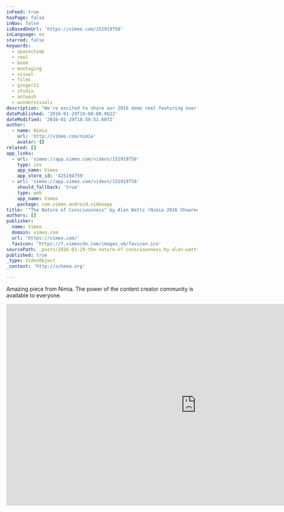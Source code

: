 ```yaml
---
inFeed: true
hasPage: false
inNav: false
isBasedOnUrl: 'https://vimeo.com/152919758'
inLanguage: en
starred: false
keywords:
  - spacechimp
  - reel
  - boom
  - montaging
  - visual
  - films
  - ginger11
  - studio
  - antwash
  - wundervisuals
description: "We're excited to share our 2016 demo reel featuring over 40 filmmakers from around the world."
datePublished: '2016-01-29T19:00:00.062Z'
dateModified: '2016-01-29T18:59:51.607Z'
author:
  - name: Nimia
    url: 'http://vimeo.com/nimia'
    avatar: {}
related: []
app_links:
  - url: 'vimeo://app.vimeo.com/videos/152919758'
    type: ios
    app_name: Vimeo
    app_store_id: '425194759'
  - url: 'vimeo://app.vimeo.com/videos/152919758'
    should_fallback: 'true'
    type: web
    app_name: Vimeo
    package: com.vimeo.android.videoapp
title: '"The Nature of Consciousness" by Alan Watts (Nimia 2016 Showreel)'
authors: []
publisher:
  name: Vimeo
  domain: vimeo.com
  url: 'https://vimeo.com/'
  favicon: 'https://f.vimeocdn.com/images_v6/favicon.ico'
sourcePath: _posts/2016-01-29-the-nature-of-consciousness-by-alan-watts-nimia-2016-show.md
published: true
_type: VideoObject
_context: 'http://schema.org'

---
```

Amazing piece from Nimia.  The power of the content creator community is available to everyone.

<iframe src="https://cdn.embedly.com/widgets/media.html?src=https%3A%2F%2Fplayer.vimeo.com%2Fvideo%2F152919758&amp;url=https%3A%2F%2Fvimeo.com%2F152919758&amp;image=http%3A%2F%2Fi.vimeocdn.com%2Fvideo%2F553049099_1280.jpg&amp;key=b7d04c9b404c499eba89ee7072e1c4f7&amp;type=text%2Fhtml&amp;schema=vimeo" width="1000" height="531" scrolling="no" frameborder="0" allowfullscreen="allowfullscreen" style=""></iframe>